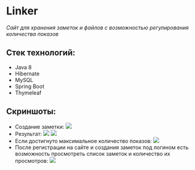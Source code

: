 # Linker

_Cайт для хранения заметок и файлов с возможностью регулирования количества показов_

## Стек технологий:

* Java 8
* Hibernate
* MySQL
* Spring Boot
* Thymeleaf

## Скриншоты:
* Создание заметки:
![](https://github.com/applepinepaprica/linker/images/image3887.png)
* Результат:
![](https://github.com/applepinepaprica/linker/images/image3898.png)
![](https://github.com/applepinepaprica/linker/images/image3909.png)
* Если достигнуто максимальное количество показов:
![](https://github.com/applepinepaprica/linker/images/image3920.png)
* После регистрации на сайте и создания заметок под логином есть возможность просмотреть список заметок и количество их просмотров:
![](https://github.com/applepinepaprica/linker/images/image3931.png)